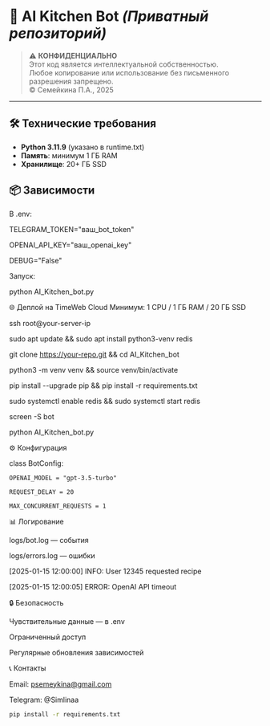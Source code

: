 # 🍳 AI Kitchen Bot *(Приватный репозиторий)*

> ⚠️ **КОНФИДЕНЦИАЛЬНО**  
> Этот код является интеллектуальной собственностью.  
> Любое копирование или использование без письменного разрешения запрещено.  
> © Семейкина П.А., 2025

---

## 🛠 Технические требования
- **Python 3.11.9** (указано в runtime.txt)
- **Память**: минимум 1 ГБ RAM
- **Хранилище**: 20+ ГБ SSD

## 📦 Зависимости
В .env:

TELEGRAM_TOKEN="ваш_bot_token"

OPENAI_API_KEY="ваш_openai_key"

DEBUG="False"

Запуск:

python AI_Kitchen_bot.py

🌐 Деплой на TimeWeb Cloud
Минимум: 1 CPU / 1 ГБ RAM / 20 ГБ SSD


ssh root@your-server-ip

sudo apt update && sudo apt install python3-venv redis

git clone https://your-repo.git && cd AI_Kitchen_bot

python3 -m venv venv && source venv/bin/activate

pip install --upgrade pip && pip install -r requirements.txt

sudo systemctl enable redis && sudo systemctl start redis

screen -S bot

python AI_Kitchen_bot.py

⚙️ Конфигурация


class BotConfig:

    OPENAI_MODEL = "gpt-3.5-turbo"

    REQUEST_DELAY = 20

    MAX_CONCURRENT_REQUESTS = 1

📊 Логирование

logs/bot.log — события

logs/errors.log — ошибки


[2025-01-15 12:00:00] INFO: User 12345 requested recipe

[2025-01-15 12:00:05] ERROR: OpenAI API timeout

🔒 Безопасность

Чувствительные данные — в .env

Ограниченный доступ

Регулярные обновления зависимостей

📞 Контакты

Email: psemeykina@gmail.com

Telegram: @Simlinaa

```bash
pip install -r requirements.txt
